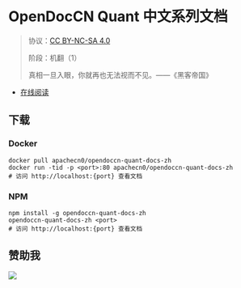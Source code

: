 <!--
    需要填充的占位符：
    
    README.md
    
        OpenDocCN Quant 中文系列文档：文档中文名
        {nameEn}：文档英文名
        {urlEn}：文档原始链接
        quant-docs：域名前缀
        飞龙：负责人名称
        wizardforcel：负责人 Github 用户名
        562826179：负责人 QQ
        opendoccn-quant-docs-zh：ApacheCN 的 Github 仓库名称
        opendoccn-quant-docs-zh：DockerHub 仓库名称
        opendoccn-quant-docs-zh：PYPI 包名称
        opendoccn-quant-docs-zh：NPM 包名称
    
    CNAME
    
        quant-docs：域名前缀

    index.html
    
        OpenDocCN Quant 中文系列文档：文档中文名
        #333：显示颜色
        opendoccn-quant-docs-zh：ApacheCN 的 Github 仓库名称

    asset/docsify-opendoccn-footer.js
    
        opendoccn-quant-docs-zh：ApacheCN 的 Github 仓库名称
-->

# OpenDocCN Quant 中文系列文档

> 协议：[CC BY-NC-SA 4.0](http://creativecommons.org/licenses/by-nc-sa/4.0/)
> 
> 阶段：机翻（1）
> 
> 真相一旦入眼，你就再也无法视而不见。——《黑客帝国》

* [在线阅读](https://quant-docs.flygon.net)

## 下载

### Docker

```
docker pull apachecn0/opendoccn-quant-docs-zh
docker run -tid -p <port>:80 apachecn0/opendoccn-quant-docs-zh
# 访问 http://localhost:{port} 查看文档
```

### NPM

```
npm install -g opendoccn-quant-docs-zh
opendoccn-quant-docs-zh <port>
# 访问 http://localhost:{port} 查看文档
```

## 赞助我

![](https://img-blog.csdnimg.cn/20200112005920729.png)
